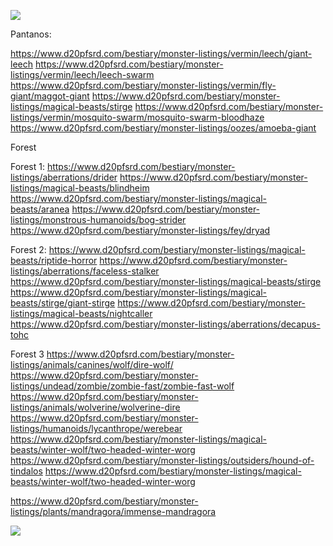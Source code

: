 




![](https://i.imgur.com/fyA090K.jpeg)

Pantanos: 


https://www.d20pfsrd.com/bestiary/monster-listings/vermin/leech/giant-leech
https://www.d20pfsrd.com/bestiary/monster-listings/vermin/leech/leech-swarm
https://www.d20pfsrd.com/bestiary/monster-listings/vermin/fly-giant/maggot-giant
https://www.d20pfsrd.com/bestiary/monster-listings/magical-beasts/stirge
https://www.d20pfsrd.com/bestiary/monster-listings/vermin/mosquito-swarm/mosquito-swarm-bloodhaze
https://www.d20pfsrd.com/bestiary/monster-listings/oozes/amoeba-giant

Forest



Forest 1: 
https://www.d20pfsrd.com/bestiary/monster-listings/aberrations/drider
https://www.d20pfsrd.com/bestiary/monster-listings/magical-beasts/blindheim
https://www.d20pfsrd.com/bestiary/monster-listings/magical-beasts/aranea
https://www.d20pfsrd.com/bestiary/monster-listings/monstrous-humanoids/bog-strider
https://www.d20pfsrd.com/bestiary/monster-listings/fey/dryad


Forest 2: 
https://www.d20pfsrd.com/bestiary/monster-listings/magical-beasts/riptide-horror
https://www.d20pfsrd.com/bestiary/monster-listings/aberrations/faceless-stalker
https://www.d20pfsrd.com/bestiary/monster-listings/magical-beasts/stirge
https://www.d20pfsrd.com/bestiary/monster-listings/magical-beasts/stirge/giant-stirge
https://www.d20pfsrd.com/bestiary/monster-listings/magical-beasts/nightcaller
https://www.d20pfsrd.com/bestiary/monster-listings/aberrations/decapus-tohc

Forest 3
https://www.d20pfsrd.com/bestiary/monster-listings/animals/canines/wolf/dire-wolf/
https://www.d20pfsrd.com/bestiary/monster-listings/undead/zombie/zombie-fast/zombie-fast-wolf
https://www.d20pfsrd.com/bestiary/monster-listings/animals/wolverine/wolverine-dire
https://www.d20pfsrd.com/bestiary/monster-listings/humanoids/lycanthrope/werebear
https://www.d20pfsrd.com/bestiary/monster-listings/magical-beasts/winter-wolf/two-headed-winter-worg
https://www.d20pfsrd.com/bestiary/monster-listings/outsiders/hound-of-tindalos
https://www.d20pfsrd.com/bestiary/monster-listings/magical-beasts/winter-wolf/two-headed-winter-worg

https://www.d20pfsrd.com/bestiary/monster-listings/plants/mandragora/immense-mandragora


![](https://i.imgur.com/Hgcqcnj.jpeg)


